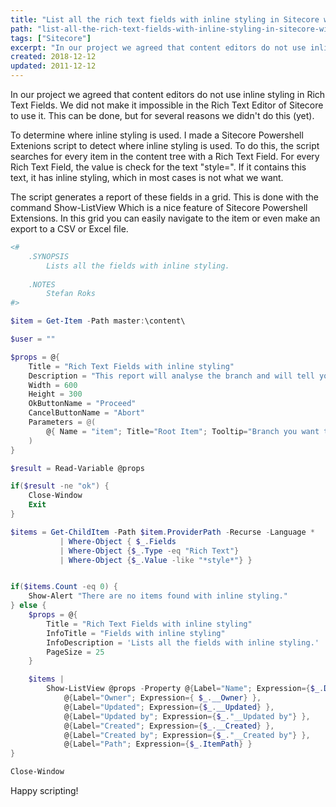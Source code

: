 ```yaml
---
title: "List all the rich text fields with inline styling in Sitecore with Powershell Extensions"
path: "list-all-the-rich-text-fields-with-inline-styling-in-sitecore-with-powershell-extensions"
tags: ["Sitecore"]
excerpt: "In our project we agreed that content editors do not use inline styling in Rich Text Fields. We did not make it impossible in the Rich Text Editor of Sitecore to use it. This can be done, but for several reasons we didn’t do this (yet)."
created: 2018-12-12
updated: 2011-12-12
---
```


In our project we agreed that content editors do not use inline styling in Rich Text Fields. We did not make it impossible in the Rich Text Editor of Sitecore to use it. This can be done, but for several reasons we didn't do this (yet).

To determine where inline styling is used. I made a Sitecore Powershell Extenions script to detect where inline styling is used. To do this, the script searches for every item in the content tree with a Rich Text Field. For every Rich Text Field, the value is check for the text "style=". If it contains this text, it has inline styling, which in most cases is not what we want.

The script generates a report of these fields in a grid. This is done with the command Show-ListView Which is a nice feature of Sitecore Powershell Extensions. In this grid you can easily navigate to the item or even make an export to a CSV or Excel file.

```powershell
<#
    .SYNOPSIS
        Lists all the fields with inline styling.
        
    .NOTES
        Stefan Roks
#>

$item = Get-Item -Path master:\content\

$user = ""

$props = @{
    Title = "Rich Text Fields with inline styling"
    Description = "This report will analyse the branch and will tell you which fields have inline styling."
    Width = 600
    Height = 300
    OkButtonName = "Proceed"
    CancelButtonName = "Abort"
    Parameters = @(
        @{ Name = "item"; Title="Root Item"; Tooltip="Branch you want to analyse."}
    )
}

$result = Read-Variable @props

if($result -ne "ok") {
    Close-Window
    Exit
}

$items = Get-ChildItem -Path $item.ProviderPath -Recurse -Language * 
           | Where-Object { $_.Fields 
           | Where-Object {$_.Type -eq "Rich Text"} 
           | Where-Object {$_.Value -like "*style*"} }


if($items.Count -eq 0) {
    Show-Alert "There are no items found with inline styling."
} else {
    $props = @{
        Title = "Rich Text Fields with inline styling"
        InfoTitle = "Fields with inline styling"
        InfoDescription = 'Lists all the fields with inline styling.'
        PageSize = 25
    }

    $items |
        Show-ListView @props -Property @{Label="Name"; Expression={$_.DisplayName} },
            @{Label="Owner"; Expression={ $_.__Owner} },
            @{Label="Updated"; Expression={$_.__Updated} },
            @{Label="Updated by"; Expression={$_."__Updated by"} },
            @{Label="Created"; Expression={$_.__Created} },
            @{Label="Created by"; Expression={$_."__Created by"} },
            @{Label="Path"; Expression={$_.ItemPath} }
}

Close-Window
```

Happy scripting!
